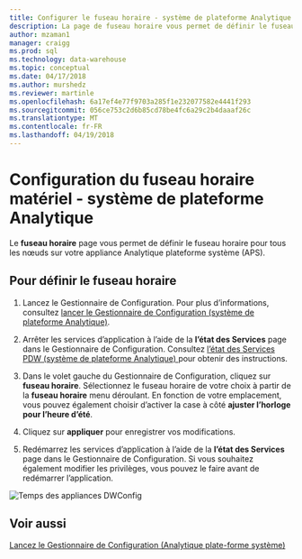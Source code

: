 ```yaml
---
title: Configurer le fuseau horaire - système de plateforme Analytique | Documents Microsoft
description: La page de fuseau horaire vous permet de définir le fuseau horaire pour tous les nœuds sur votre appliance Analytique plateforme système (APS).
author: mzaman1
manager: craigg
ms.prod: sql
ms.technology: data-warehouse
ms.topic: conceptual
ms.date: 04/17/2018
ms.author: murshedz
ms.reviewer: martinle
ms.openlocfilehash: 6a17ef4e77f9703a285f1e232077582e4441f293
ms.sourcegitcommit: 056ce753c2d6b85cd78be4fc6a29c2b4daaaf26c
ms.translationtype: MT
ms.contentlocale: fr-FR
ms.lasthandoff: 04/19/2018
---
```

# <a name="appliance-time-zone-configuration---analytics-platform-system"></a>Configuration du fuseau horaire matériel - système de plateforme Analytique
Le **fuseau horaire** page vous permet de définir le fuseau horaire pour tous les nœuds sur votre appliance Analytique plateforme système (APS).  
  
## <a name="to-set-the-time-zone"></a>Pour définir le fuseau horaire  
  
1.  Lancez le Gestionnaire de Configuration. Pour plus d’informations, consultez [lancer le Gestionnaire de Configuration &#40;système de plateforme Analytique&#41;](launch-the-configuration-manager.md).  
  
2.  Arrêter les services d’application à l’aide de la **l’état des Services** page dans le Gestionnaire de Configuration. Consultez [l’état des Services PDW &#40;système de plateforme Analytique&#41; ](pdw-services-status.md) pour obtenir des instructions.  
  
3.  Dans le volet gauche du Gestionnaire de Configuration, cliquez sur **fuseau horaire**. Sélectionnez le fuseau horaire de votre choix à partir de la **fuseau horaire** menu déroulant. En fonction de votre emplacement, vous pouvez également choisir d’activer la case à côté **ajuster l’horloge pour l’heure d’été**.  
  
4.  Cliquez sur **appliquer** pour enregistrer vos modifications.  
  
5.  Redémarrez les services d’application à l’aide de la **l’état des Services** page dans le Gestionnaire de Configuration. Si vous souhaitez également modifier les privilèges, vous pouvez le faire avant de redémarrer l’application.  
  
![Temps des appliances DWConfig](./media/appliance-time-zone-configuration/SQL_Server_PDW_DWConfig_ApplTopTime.png "SQL_Server_PDW_DWConfig_ApplTopTime")  
  
## <a name="see-also"></a>Voir aussi  
[Lancez le Gestionnaire de Configuration &#40;Analytique plate-forme système&#41;](launch-the-configuration-manager.md)  
  

